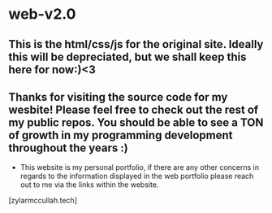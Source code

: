 # web-v2.0
## This is the html/css/js for the original site. Ideally this will be depreciated, but we shall keep this here for now:)<3
## Thanks for visiting the source code for my wesbite! Please feel free to check out the rest of my public repos. You should be able to see a TON of growth in my programming development throughout the years :)

- This website is my personal portfolio, if there are any other concerns in regards to the information displayed in the web portfolio please reach out to me via the links within the website.

[zylarmccullah.tech]
